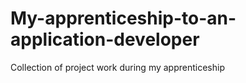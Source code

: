 # My-apprenticeship-to-an-application-developer
Collection of project work during my apprenticeship
